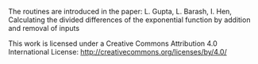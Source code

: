 
The routines are introduced in the paper:
L. Gupta, L. Barash, I. Hen, Calculating the divided differences of the exponential function by addition and removal of inputs

This work is licensed under a Creative Commons Attribution 4.0 International License:
http://creativecommons.org/licenses/by/4.0/
